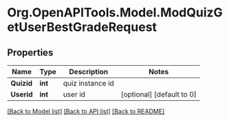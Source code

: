 # Org.OpenAPITools.Model.ModQuizGetUserBestGradeRequest

## Properties

Name | Type | Description | Notes
------------ | ------------- | ------------- | -------------
**Quizid** | **int** | quiz instance id | 
**Userid** | **int** | user id | [optional] [default to 0]

[[Back to Model list]](../README.md#documentation-for-models) [[Back to API list]](../README.md#documentation-for-api-endpoints) [[Back to README]](../README.md)

